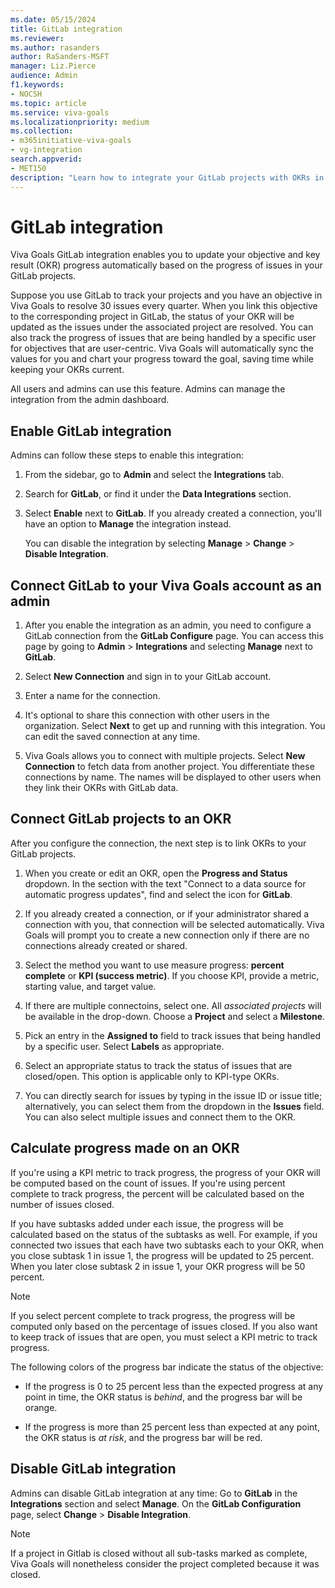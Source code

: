 ```yaml
---
ms.date: 05/15/2024
title: GitLab integration
ms.reviewer: 
ms.author: rasanders
author: RaSanders-MSFT
manager: Liz.Pierce
audience: Admin
f1.keywords:
- NOCSH
ms.topic: article
ms.service: viva-goals
ms.localizationpriority: medium
ms.collection:  
- m365initiative-viva-goals
- vg-integration
search.appverid:
- MET150
description: "Learn how to integrate your GitLab projects with OKRs in Viva Goals."
---
```


# GitLab integration

Viva Goals GitLab integration enables you to update your objective and key result (OKR) progress automatically based on the progress of issues in your GitLab projects.
  
Suppose you use GitLab to track your projects and you have an objective in Viva Goals to resolve 30 issues every quarter. When you link this objective to the corresponding project in GitLab, the status of your OKR will be updated as the issues under the associated project are resolved. You can also track the progress of issues that are being handled by a specific user for objectives that are user-centric. Viva Goals will automatically sync the values for you and chart your progress toward the goal, saving time while keeping your OKRs current.
  
All users and admins can use this feature. Admins can manage the integration from the admin dashboard.

## Enable GitLab integration

Admins can follow these steps to enable this integration:

1. From the sidebar, go to **Admin** and select the **Integrations** tab.
  
    <!--:::image type="content" source="../media/goals/10/viva-goals-integrations-page.png" alt-text="Screenshot of the integrations page in Viva Goals." lightbox="../media/goals/10/viva-goals-integrations-page.png":::-->

1. Search for **GitLab**, or find it under the **Data Integrations** section.

1. Select **Enable** next to **GitLab**. If you already created a connection, you'll have an option to **Manage** the integration instead.
  
    <!--:::image type="content" source="../media/goals/10/gitlab-enable-button.png" alt-text="Screenshot highlights the enable option for GitLab in Viva Goals." lightbox="../media/goals/10/gitlab-enable-button.png":::-->
  
   You can disable the integration by selecting **Manage** > **Change** > **Disable Integration**.

   <!--:::image type="content" source="../media/goals/10/gitlab-disable-button.png" alt-text="Screenshot shows where you select Disable Integration for GitLab in Viva Goals." lightbox="../media/goals/10/gitlab-disable-button.png":::-->

## Connect GitLab to your Viva Goals account as an admin

1. After you enable the integration as an admin, you need to configure a GitLab connection from the **GitLab Configure** page. You can access this page by going to **Admin** > **Integrations** and selecting **Manage** next to **GitLab**.

1. Select **New Connection** and sign in to your GitLab account.
  
    <!--:::image type="content" source="../media/goals/10/gitlab-new-connection-button.png" alt-text="Screenshot shows where you choose to add a new GitLab connection in Viva Goals." lightbox="../media/goals/10/gitlab-new-connection-button.png":::-->

1. Enter a name for the connection.
  
    <!--:::image type="content" source="../media/goals/10/gitlab-configure-new-connection.png" alt-text="Screenshot shows where you name your new GitLab connection in Viva goals." lightbox="../media/goals/10/gitlab-configure-new-connection.png":::-->

1. It's optional to share this connection with other users in the organization. Select **Next** to get up and running with this integration. You can edit the saved connection at any time.

1. Viva Goals allows you to connect with multiple projects. Select **New Connection** to fetch data from another project. You differentiate these connections by name. The names will be displayed to other users when they link their OKRs with GitLab data.

## Connect GitLab projects to an OKR

After you configure the connection, the next step is to link OKRs to your GitLab projects.

1. When you create or edit an OKR, open the **Progress and Status** dropdown. In the section with the text "Connect to a data source for automatic progress updates", find and select the icon for **GitLab**.
  
    <!--:::image type="content" source="../media/goals/10/gitlab-datasource.png" alt-text="Screenshot shows where you select GitLab as the data source." lightbox="../media/goals/10/gitlab-datasource.png":::-->

1. If you already created a connection, or if your administrator shared a connection with you, that connection will be selected automatically. Viva Goals will prompt you to create a new connection only if there are no connections already created or shared.

1. Select the method you want to use measure progress: **percent complete** or **KPI (success metric)**. If you choose KPI, provide a metric, starting value, and target value.

1. If there are multiple connectoins, select one. All *associated projects* will be available in the drop-down. Choose a **Project** and select a **Milestone**.
  
    <!--:::image type="content" source="../media/goals/10/gitlab-new-connection-details.png" alt-text="Screenshot shows where you add GitLab connection details." lightbox="../media/goals/10/gitlab-new-connection-details.png":::-->

1. Pick an entry in the **Assigned to** field to track issues that being handled by a specific user. Select **Labels** as appropriate.

1. Select an appropriate status to track the status of issues that are closed/open. This option is applicable only to KPI-type OKRs.

1. You can directly search for issues by typing in the issue ID or issue title; alternatively, you can select them from the dropdown in the **Issues** field. You can also select multiple issues and connect them to the OKR.

## Calculate progress made on an OKR

If you're using a KPI metric to track progress, the progress of your OKR will be computed based on the count of issues. If you're using percent complete to track progress, the percent will be calculated based on the number of issues closed.

If you have subtasks added under each issue, the progress will be calculated based on the status of the subtasks as well. For example, if you connected two issues that each have two subtasks each to your OKR, when you close subtask 1 in issue 1, the progress will be updated to 25 percent. When you later close subtask 2 in issue 1, your OKR progress will be 50 percent.

> [!NOTE]
> If you select percent complete to track progress, the progress will be computed only based on the percentage of issues closed. If you also want to keep track of issues that are open, you must select a KPI metric to track progress.

The following colors of the progress bar indicate the status of the objective:

- If the progress is 0 to 25 percent less than the expected progress at any point in time, the OKR status is *behind*, and the progress bar will be orange.

- If the progress is more than 25 percent less than expected at any point, the OKR status is *at risk*, and the progress bar will be red.

## Disable GitLab integration

Admins can disable GitLab integration at any time: Go to **GitLab** in the **Integrations** section and select **Manage**. On the **GitLab Configuration** page, select **Change** > **Disable Integration**.

> [!NOTE]
> If a project in Gitlab is closed without all sub-tasks marked as complete, Viva Goals will nonetheless consider the project completed because it was closed.
